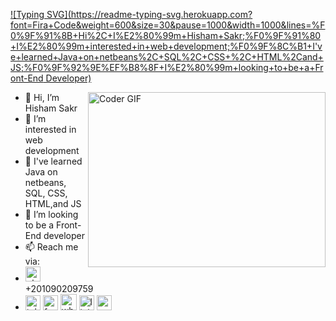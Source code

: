 [![Typing SVG](https://readme-typing-svg.herokuapp.com?font=Fira+Code&weight=600&size=30&pause=1000&width=1000&lines=%F0%9F%91%8B+Hi%2C+I%E2%80%99m+Hisham+Sakr;%F0%9F%91%80+I%E2%80%99m+interested+in+web+development;%F0%9F%8C%B1+I've+learned+Java+on+netbeans%2C+SQL%2C+CSS+%2C+HTML%2Cand+JS;%F0%9F%92%9E%EF%B8%8F+I%E2%80%99m+looking+to+be+a+Front-End Developer)](https://git.io/typing-svg)

<img align="right" src="https://media.giphy.com/media/SWoSkN6DxTszqIKEqv/giphy.gif" alt="Coder GIF" width="380" height="280">

- 👋 Hi, I’m Hisham Sakr
- 👀 I’m interested in web development
- 🌱 I've learned Java on netbeans, SQL, CSS, HTML,and JS
- 💞️ I’m looking to be a Front-End developer
- 📫 Reach me via:
-   <a href="tel:+2 109 020 9759"><img width="24" height="24" src="https://img.icons8.com/3d-fluency/94/phone.png" alt="phone"/></a> +201090209759
-   <a href="https://t.me/hishamls"><img width="24" height="24" src="https://img.icons8.com/3d-fluency/94/telegram.png" alt="telegram"/></a>
   <a href="https://m.me/hishamls"><img width="24" height="24" src="https://img.icons8.com/3d-fluency/94/facebook-messenger.png"
      alt="facebook-messenger" /></a>
 <a href="https://wa.me/+201090209759" target="_blank"> <img width="26" height="26" src="https://img.icons8.com/3d-fluency/94/whatsapp.png" alt="whatsapp"/></a>
   <a href="https://www.linkedin.com/in/hishamls/"><img width="24" height="24" src="https://img.icons8.com/3d-fluency/94/linkedin.png" alt="linkedin"/></a>
   <a href="mailto:modernhisham@gmail.com"><img width="24" height="24" src="https://img.icons8.com/3d-fluency/94/gmail.png" alt="gmail"/></a>



<!---
hishamls/hishamls is a ✨ special ✨ repository because its `README.md` (this file) appears on your GitHub profile.
You can click the Preview link to take a look at your changes.
--->
